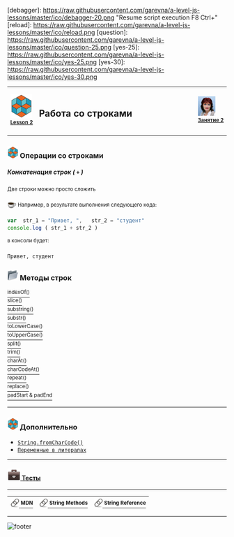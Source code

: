 [footer]: https://github.com/garevna/js-course/raw/master/images/a-level-ico.png?raw=true
[me40]: https://raw.githubusercontent.com/garevna/a-level-js-lessons/master/ico/myPhoto-40.png "Ⓒ Irina Fylyppova ( garevna ) 2019"

[debagger]: https://raw.githubusercontent.com/garevna/a-level-js-lessons/master/ico/debagger-20.png "Resume script execution F8 Ctrl+\"
[reload]: https://raw.githubusercontent.com/garevna/a-level-js-lessons/master/ico/reload.png
[question]: https://raw.githubusercontent.com/garevna/a-level-js-lessons/master/ico/question-25.png
[yes-25]: https://raw.githubusercontent.com/garevna/a-level-js-lessons/master/ico/yes-25.png
[yes-30]: https://raw.githubusercontent.com/garevna/a-level-js-lessons/master/ico/yes-30.png

[ico20]: https://raw.githubusercontent.com/garevna/a-level-js-lessons/master/ico/a-level-20.png
[ico25]: https://raw.githubusercontent.com/garevna/a-level-js-lessons/master/ico/a-level-25.png
[ico50]: https://raw.githubusercontent.com/garevna/a-level-js-lessons/master/ico/a-level-50.png

[hw-20]: https://raw.githubusercontent.com/garevna/a-level-js-lessons/master/ico/briefcase-20.png
[hw-30]: https://raw.githubusercontent.com/garevna/a-level-js-lessons/master/ico/briefcase-30.png

[cap-20]: https://raw.githubusercontent.com/garevna/a-level-js-lessons/master/ico/coffee-20.png
[cap-25]: https://raw.githubusercontent.com/garevna/a-level-js-lessons/master/ico/coffee-25.png

[warn-25]: https://raw.githubusercontent.com/garevna/a-level-js-lessons/master/ico/warning-25.png
[warn-30]: https://raw.githubusercontent.com/garevna/a-level-js-lessons/master/ico/warning-30.png

[link-20]: https://raw.githubusercontent.com/garevna/a-level-js-lessons/master/ico/link-20.png
[link-25]: https://raw.githubusercontent.com/garevna/a-level-js-lessons/master/ico/link-25.png

[dir-20]: https://raw.githubusercontent.com/garevna/a-level-js-lessons/master/ico/folder-20.png
[dir-25]: https://raw.githubusercontent.com/garevna/a-level-js-lessons/master/ico/folder-25.png
[dir-30]: https://raw.githubusercontent.com/garevna/a-level-js-lessons/master/ico/folder-30.png
[dir-40]: https://raw.githubusercontent.com/garevna/a-level-js-lessons/master/ico/folder-40.png


<table><tr><td width="50">

![ico50] <br/><sup>[**Lesson&nbsp;2**](../lessons/lesson-02.md)</sup>
  </td>
  <td width="800"><h2>Работа со строками</h2></td>
  <td>

  ![me40] <br/><sup>[**Занятие&nbsp;2**](../lessons/lesson-02.md)</sup></td>
</tr></table>

### ![ico25] Операции со строками

##### Конкатенация строк ( **`+`** )

<sup>Две строки можно просто сложить</sup>

![cap-20] <sup>Например, в результате выполнения следующего кода:</sup>
```javascript
var  str_1 = "Привет, ",   str_2 = "студент"
console.log ( str_1 + str_2 )
```
<sup>в консоли будет:</sup>
```
Привет, студент
```

### ![dir-25] Методы строк

[<sup>indexOf()</sup>](Strings-methods-indexOf.md)<br/>
[<sup>slice()</sup>](Strings-methods-slice.md)<br/>
[<sup>substring()</sup>](Strings-methods-substring.md)<br/>
[<sup>substr()</sup>](Strings-methods-substr.md)<br/>
[<sup>toLowerCase()</sup>](Strings-methods-toLowerCase.md)<br/>
[<sup>toUpperCase()</sup>](Strings-methods-toUpperCase.md)<br/>
[<sup>split()</sup>](Strings-methods-split.md)<br/>
[<sup>trim()</sup>](Strings-methods-trim.md)<br/>
[<sup>charAt()</sup>](Strings-methods-charAt.md)<br/>
[<sup>charCodeAt()</sup>](Strings-methods-charCodeAt.md)<br/>
[<sup>repeat()</sup>](Strings-methods-repeat.md)<br/>
[<sup>replace()</sup>](Strings-methods-replace.md)<br/>
[<sup>padStart & padEnd</sup>](Strings-methods-padStart-padEnd.md)

______________________________________________________________

### ![ico25] Дополнительно

* [`String.fromCharCode()`](String-fromCharCode)
* [`Переменные в литералах`](Strings-vars-and-literals)

_____________________________________________________________

#### [![hw-30] Тесты](https://garevna.github.io/js-quiz/#stringMethods)

________________________________________________________

| [![link-20] <sup>MDN</sup>](https://developer.mozilla.org/ru/docs/Web/JavaScript/Reference/Global_Objects/String "Открывайте в новой вкладке") | [![link-20] <sup>String Methods</sup>](https://www.w3schools.com/js/js_string_methods.asp "Открывайте в новой вкладке") | [![link-20] <sup>String Reference</sup>](https://www.w3schools.com/jsref/jsref_obj_string.asp "Открывайте в новой вкладке") |
|-|-|-|

____________________________________________________________________

![footer]
